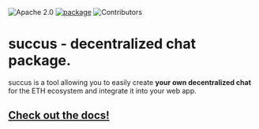 ![Apache 2.0](https://img.shields.io/badge/License-Apache%202.0-green)
[![package](https://img.shields.io/npm/v/succus)](https://npmjs.com/package/succus)
![Contributors](https://img.shields.io/github/contributors/noctisatrae/succus)
# succus - decentralized chat package.
succus is a tool allowing you to easily create **your own decentralized chat** for the ETH ecosystem and integrate it into your web app.

## [Check out the docs!](https://github.com/noctisatrae/succus/blob/master/docs/docs.md)

